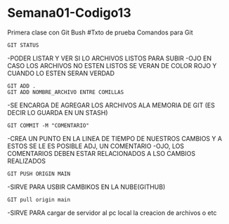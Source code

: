 # Semana01-Codigo13
Primera clase con Git Bush
#Txto de prueba Comandos para Git
```
GIT STATUS 
```
-PODER LISTAR Y VER SI LO ARCHIVOS LISTOS PARA SUBIR
-OJO EN CASO LOS ARCHIVOS NO ESTEN LISTOS SE VERAN DE COLOR ROJO Y CUANDO LO ESTEN SERAN VERDAD

```
GIT ADD .
GIT ADD NOMBRE_ARCHIVO ENTRE COMILLAS
```
-SE ENCARGA DE AGREGAR LOS ARCHIVOS ALA MEMORIA DE GIT (ES DECIR LO GUARDA EN UN STASH)

```
GIT COMMIT -M "COMENTARIO"
```
-CREA UN PUNTO EN LA LINEA DE TIEMPO DE NUESTROS CAMBIOS Y A ESTOS SE LE ES POSIBLE ADJ, UN COMENTARIO
-OJO, LOS COMENTARIOS DEBEN ESTAR RELACIONADOS A LSO CAMBIOS REALIZADOS

```
GIT PUSH ORIGIN MAIN
```
-SIRVE PARA USBIR CAMBIKOS EN LA NUBE(GITHUB)
```
GIT pull origin main
```
-SIRVE PARA cargar de servidor al pc local la creacion de archivos o etc